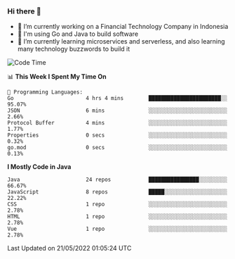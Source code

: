 ### Hi there 👋

<!--
**mazzama/mazzama** is a ✨ _special_ ✨ repository because its `README.md` (this file) appears on your GitHub profile.

Here are some ideas to get you started:

- 🔭 I’m currently working on ...
- 🌱 I’m currently learning ...
- 👯 I’m looking to collaborate on ...
- 🤔 I’m looking for help with ...
- 💬 Ask me about ...
- 📫 How to reach me: ...
- 😄 Pronouns: ...
- ⚡ Fun fact: ...
-->

- 🔭 I’m currently working on a Financial Technology Company in Indonesia
- :gun: I'm using Go and Java to build software
- 🌱 I’m currently learning microservices and serverless, and also learning many technology buzzwords to build it

<!--START_SECTION:waka-->
![Code Time](http://img.shields.io/badge/Code%20Time-0%20secs-blue)

📊 **This Week I Spent My Time On** 

```text
💬 Programming Languages: 
Go                       4 hrs 4 mins        ███████████████████████░░   95.07% 
JSON                     6 mins              ░░░░░░░░░░░░░░░░░░░░░░░░░   2.66% 
Protocol Buffer          4 mins              ░░░░░░░░░░░░░░░░░░░░░░░░░   1.77% 
Properties               0 secs              ░░░░░░░░░░░░░░░░░░░░░░░░░   0.32% 
go.mod                   0 secs              ░░░░░░░░░░░░░░░░░░░░░░░░░   0.13%

```

**I Mostly Code in Java** 

```text
Java                     24 repos            ████████████████░░░░░░░░░   66.67% 
JavaScript               8 repos             █████░░░░░░░░░░░░░░░░░░░░   22.22% 
CSS                      1 repo              ░░░░░░░░░░░░░░░░░░░░░░░░░   2.78% 
HTML                     1 repo              ░░░░░░░░░░░░░░░░░░░░░░░░░   2.78% 
Vue                      1 repo              ░░░░░░░░░░░░░░░░░░░░░░░░░   2.78%

```



 Last Updated on 21/05/2022 01:05:24 UTC
<!--END_SECTION:waka-->

